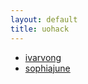 ```yaml
---
layout: default
title: uohack
---
```


- [ivarvong](https://github.com/ivarvong)
- [sophiajune](https://github.com/sophiajune)